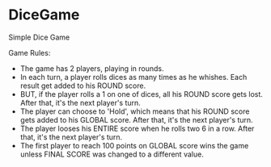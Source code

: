 # DiceGame
Simple Dice Game

Game Rules:

- The game has 2 players, playing in rounds.
- In each turn, a player rolls dices as many times as he whishes. Each result get added to his ROUND score.
- BUT, if the player rolls a 1 on one of dices, all his ROUND score gets lost. After that, it's the next player's turn.
- The player can choose to 'Hold', which means that his ROUND score gets added to his GLOBAL score. After that, it's the next player's turn.
- The player looses his ENTIRE score when he rolls two 6 in a row. After that, it's the next player's turn.
- The first player to reach 100 points on GLOBAL score wins the game unless FINAL SCORE was changed to a different value.
